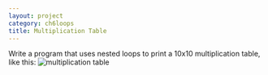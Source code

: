 ```yaml
---
layout: project
category: ch6loops
title: Multiplication Table
---
```

Write a program that uses nested loops to print a 10x10 multiplication table, like this:
![multiplication table](/apcsa\ch6loops\multTableOutput.png)
